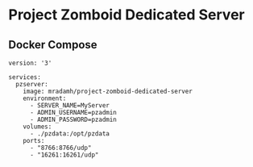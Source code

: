 # Project Zomboid Dedicated Server

## Docker Compose

```
version: '3'

services:
  pzserver:
    image: mradamh/project-zomboid-dedicated-server
    environment:
      - SERVER_NAME=MyServer
      - ADMIN_USERNAME=pzadmin
      - ADMIN_PASSWORD=pzadmin
    volumes:
      - ./pzdata:/opt/pzdata
    ports:
      - "8766:8766/udp"
      - "16261:16261/udp"
```
